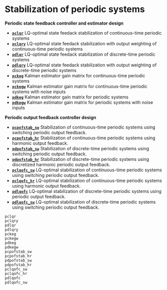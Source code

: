 # Stabilization of periodic systems

**Periodic state feedback controller and estimator design** 
* **[`pclqr`](@ref)**  LQ-optimal state feedack stabilization of continuous-time periodic systems 
* **[`pclqry`](@ref)** LQ-optimal state feedack stabilization with output weighting of continuous-time periodic systems 
* **[`pdlqr`](@ref)**  LQ-optimal state feedack stabilization of discrete-time periodic systems 
* **[`pdlqry`](@ref)** LQ-optimal state feedack stabilization with output weighting of discrete-time periodic systems 
* **[`pckeg`](@ref)**  Kalman estimator gain matrix for continuous-time periodic systems 
* **[`pckegw`](@ref)**  Kalman estimator gain matrix for continuous-time periodic systems with noise inputs
* **[`pdkeg`](@ref)**  Kalman estimator gain matrix for periodic systems 
* **[`pdkegw`](@ref)**  Kalman estimator gain matrix for periodic systems with noise inputs


**Periodic output feedback controller design** 

* **[`pcpofstab_sw`](@ref)** Stabilization of continuous-time periodic systems using switching periodic output feedback.
* **[`pcpofstab_hr`](@ref)** Stabilization of continuous-time periodic systems using harmonic output feedback.
* **[`pdpofstab_sw`](@ref)** Stabilization of discrete-time periodic systems using switching periodic output feedback.
* **[`pdpofstab_hr`](@ref)** Stabilization of discrete-time periodic systems using discretized harmonic periodic output feedback.
* **[`pclqofc_sw`](@ref)** LQ-optimal stabilization of continuous-time periodic systems using switching periodic output feedback.
* **[`pclqofc_hr`](@ref)** LQ-optimal stabilization of continuous-time periodic systems using harmonic output feedback.
* **[`pdlqofc`](@ref)** LQ-optimal stabilization of discrete-time periodic systems using periodic output feedback.
* **[`pdlqofc_sw`](@ref)** LQ-optimal stabilization of discrete-time periodic systems using switching periodic output feedback.


```@docs
pclqr
pclqry
pdlqr
pdlqry
pckeg
pckegw
pdkeg
pdkegw
pcpofstab_sw
pcpofstab_hr
pdpofstab_sw
pdpofstab_hr
pclqofc_sw
pclqofc_hr
pdlqofc
pdlqofc_sw
```
